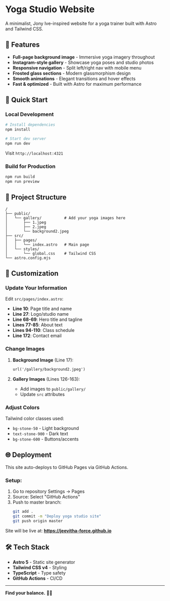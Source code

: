 # Yoga Studio Website

A minimalist, Jony Ive-inspired website for a yoga trainer built with Astro and Tailwind CSS.

## 🧘 Features

- **Full-page background image** - Immersive yoga imagery throughout
- **Instagram-style gallery** - Showcase yoga poses and studio photos
- **Responsive navigation** - Split left/right nav with mobile menu
- **Frosted glass sections** - Modern glassmorphism design
- **Smooth animations** - Elegant transitions and hover effects
- **Fast & optimized** - Built with Astro for maximum performance

## 🚀 Quick Start

### Local Development

```bash
# Install dependencies
npm install

# Start dev server
npm run dev
```

Visit `http://localhost:4321`

### Build for Production

```bash
npm run build
npm run preview
```

## 📁 Project Structure

```
/
├── public/
│   └── gallery/          # Add your yoga images here
│       ├── 1.jpeg
│       ├── 2.jpeg
│       └── background2.jpeg
├── src/
│   ├── pages/
│   │   └── index.astro   # Main page
│   └── styles/
│       └── global.css    # Tailwind CSS
└── astro.config.mjs
```

## 🎨 Customization

### Update Your Information

Edit `src/pages/index.astro`:

- **Line 10**: Page title and name
- **Line 27**: Logo/studio name
- **Line 68-69**: Hero title and tagline
- **Lines 77-85**: About text
- **Lines 94-110**: Class schedule
- **Line 172**: Contact email

### Change Images

1. **Background Image** (Line 17):
   ```html
   url('/gallery/background2.jpeg')
   ```

2. **Gallery Images** (Lines 126-163):
   - Add images to `public/gallery/`
   - Update `src` attributes

### Adjust Colors

Tailwind color classes used:
- `bg-stone-50` - Light background
- `text-stone-900` - Dark text
- `bg-stone-600` - Buttons/accents

## 🌐 Deployment

This site auto-deploys to GitHub Pages via GitHub Actions.

### Setup:

1. Go to repository Settings → Pages
2. Source: Select "GitHub Actions"
3. Push to master branch:
   ```bash
   git add .
   git commit -m "Deploy yoga studio site"
   git push origin master
   ```

Site will be live at: **https://jeevitha-force.github.io**

## 🛠 Tech Stack

- **Astro 5** - Static site generator
- **Tailwind CSS v4** - Styling
- **TypeScript** - Type safety
- **GitHub Actions** - CI/CD

---

**Find your balance.** 🧘‍♀️
